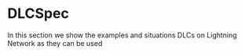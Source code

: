 # DLCSpec

In this section we show the examples and situations DLCs on Lightning Network as they can be used
